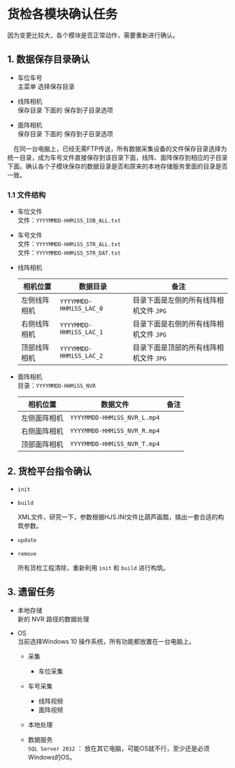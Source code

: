 # 货检各模块确认任务

因为变更比较大，各个模块是否正常动作，需要重新进行确认。

## 1. 数据保存目录确认

- 车位车号  
  主菜单 选择保存目录
  
- 线阵相机  
  保存目录 下面的 保存到子目录选项
  
- 面阵相机  
保存目录 下面的 保存到子目录选项

　在同一台电脑上，已经无需FTP传送，所有数据采集设备的文件保存目录选择为统一目录，成为车号文件直接保存到该目录下面，线阵、面阵保存到相应的子目录下面。确认各个子模块保存的数据目录是否和原来的本地存储服务里面的目录是否一致。

### 1.1 文件结构

- 车位文件   
  文件：`YYYYMMDD-HHMiSS_IOB_ALL.txt`
  
- 车号文件  
文件：`YYYYMMDD-HHMiSS_STR_ALL.txt`  
  文件：`YYYYMMDD-HHMiSS_STR_DAT.txt`

- 线阵相机  

  | 相机位置     | 数据目录                | 备注                                   |
  | ------------ | ----------------------- | -------------------------------------- |
  | 左侧线阵相机 | `YYYYMMDD-HHMiSS_LAC_0` | 目录下面是左侧的所有线阵相机文件 `JPG` |
  | 右侧线阵相机 | `YYYYMMDD-HHMiSS_LAC_1` | 目录下面是右侧的所有线阵相机文件 `JPG` |
  | 顶部线阵相机 | `YYYYMMDD-HHMiSS_LAC_2` | 目录下面是顶部的所有线阵相机文件 `JPG` |

- 面阵相机  
  目录：`YYYYMMDD-HHMiSS_NVR`
  
  | 相机位置     | 数据文件                    | 备注 |
  | ------------ | --------------------------- | ---- |
  | 左侧面阵相机 | `YYYYMMDD-HHMiSS_NVR_L.mp4` |      |
  | 右侧面阵相机 | `YYYYMMDD-HHMiSS_NVR_R.mp4` |      |
  | 顶部面阵相机 | `YYYYMMDD-HHMiSS_NVR_T.mp4` |      |

## 2. 货检平台指令确认

- `init`

- `build`

  XML文件，研究一下，参数根据HJS.INI文件比葫芦画瓢，搞出一套合适的构筑参数。

- `update`

- `remove`

  所有货检工程清除，重新利用 `init` 和 `build` 进行构筑。

## 3. 遗留任务

- 本地存储  
  新的 NVR 路径的数据处理
  
- OS  
当前选择Windows 10 操作系统，所有功能都放置在一台电脑上。
  - 采集

    - 车位采集
  - 车号采集
    - 线阵视频
    - 面阵视频
  
  - 本地处理

  - 数据服务  
`SQL Server 2012` ： 放在其它电脑，可能OS就不行，至少还是必须Windows的OS。